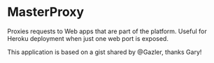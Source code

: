 # MasterProxy

Proxies requests to Web apps that are part of the platform.
Useful for Heroku deployment when just one web port is exposed.

This application is based on a gist shared by @Gazler, thanks Gary!
